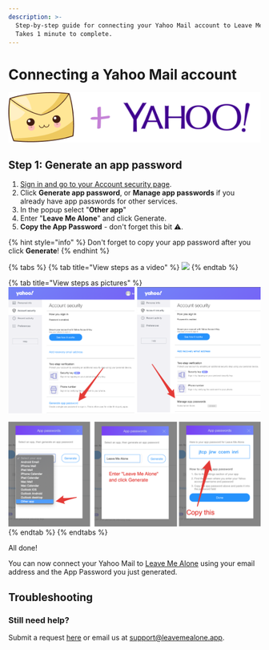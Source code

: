 ```yaml
---
description: >-
  Step-by-step guide for connecting your Yahoo Mail account to Leave Me Alone.
  Takes 1 minute to complete.
---
```


# Connecting a Yahoo Mail account

![](../.gitbook/assets/image%20%282%29.png)

## Step 1: Generate an app password

1. [Sign in and go to your Account security page](https://login.yahoo.com/account/security).
2. Click **Generate app password**, or **Manage app passwords** if you already have app passwords for other services.
3. In the popup select "**Other app**"
4. Enter "**Leave Me Alone**" and click Generate.
5. **Copy the App Password** - don't forget this bit ️⚠️.

{% hint style="info" %}
Don't forget to copy your app password after you click **Generate**!
{% endhint %}

{% tabs %}
{% tab title="View steps as a video" %}
![](../.gitbook/assets/1-generate-pass%20%281%29.gif)
{% endtab %}

{% tab title="View steps as pictures" %}
![Select Generate app password \(or Manage app passwords if you already have one setup\)](../.gitbook/assets/step1.png)

![Select Other app, enter &quot;Leave Me Alone&quot; and click Generate, copy the app password](../.gitbook/assets/step2.png)
{% endtab %}
{% endtabs %}

All done!

You can now connect your Yahoo Mail to [Leave Me Alone](https://leavemealone.app/) using your email address and the App Password you just generated.

## Troubleshooting

### Still need help?

Submit a request [here](https://leavemealone.app/feedback) or email us at [support@leavemealone.app](mailto:support@leavemealone.app).


